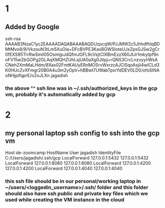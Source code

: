 # 1
## Added by Google
ssh-rsa AAAAB3NzaC1yc2EAAAADAQABAAABAQDUzpcqW/PJJMW2c5JhhdfhlqBDMtMvo8/9/VkzouN3tLm5XuOia+DFcBVPE3KaxBGWSIoteUJsZpsGJSw2gCr0fEXS95TrrRwSmiI05OsimjpJdQfmJGFL9cVsjtClXBmEzzX60JtJr1mkytpf9noFV15w2bGOPg2GLAqXMQHZUhLsjUA0aXg0Jitpj+rQNS3CrcLnzvyyhWsACNeh2XmMaLHdm/8Xax02FmtKAUyERnMOSrvWxrzcAJClSqoAsjii4wICLd3K0HUcZvXFmgr20B0A4u3m2yOpV+hBBwt7UWabTpixYdDEV0LD0/ofoSINAoNHjpifqprE/o2oJLXn jagadish

### the above ^^ ssh line was in ~/.ssh/authorized_keys in the gcp vm, probably it's automatically added by gcp

# 2
## my personal laptop ssh config to ssh into the gcp vm
Host de-zoomcamp
    HostName <instance public IP>
    User jagadish
    IdentityFile C:/Users/jagadish/.ssh/gcp
    LocalForward 127.0.0.1:5432 127.0.0.1:5432
    LocalForward 127.0.0.1:8080 127.0.0.1:8080
    LocalForward 127.0.0.1:4200 127.0.0.1:4200
    LocalForward 127.0.0.1:4040 127.0.0.1:4040

### this ssh file should be in our personal/working laptop in ~/users/<loggedin_username>/.ssh/ folder and this folder should also have ssh public and private key files which we used while creating the VM instance in the cloud
